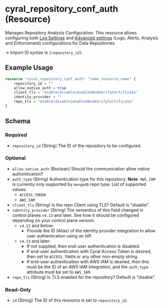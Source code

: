 # cyral_repository_conf_auth (Resource)

Manages Repository Analysis Configuration. This resource allows configuring both [Log Settings](https://cyral.com/docs/manage-repositories/repo-log-volume) and [Advanced settings](https://cyral.com/docs/manage-repositories/repo-advanced-settings) (Logs, Alerts, Analysis and Enforcement) configurations for Data Repositories.

-> Import ID syntax is `{repository_id}`.

## Example Usage

```terraform
resource "cyral_repository_conf_auth" "some_resource_name" {
    repository_id = ""
    allow_native_auth = true
    client_tls = "enable|disable|enabledAndVerifyCertificate"
    identity_provider = ""
    repo_tls = "enable|disable|enabledAndVerifyCertificate"
}
```

<!-- schema generated by tfplugindocs -->

## Schema

### Required

-   `repository_id` (String) The ID of the repository to be configured.

### Optional

-   `allow_native_auth` (Boolean) Should the communication allow native authentication?
-   `auth_type` (String) Authentication type for this repository. **Note**: `AWS_IAM` is currently only supported by `mongodb` repo type. List of supported values:
    -   `ACCESS_TOKEN`
    -   `AWS_IAM`
-   `client_tls` (String) Is the repo Client using TLS? Default is "disable".
-   `identity_provider` (String) The semantics of this field changed in control planes `v4.13` and later. See how it should be configured depending on your control plane version:
    -   `v4.12` and below:
        -   Provide the ID (Alias) of the identity provider integration to allow user authentication using an IdP.
    -   `v4.13` and later:
        -   If not supplied, then end-user authentication is disabled.
        -   If end-user authentication with Cyral Access Token is desired, then set to `ACCESS_TOKEN` or any other non-empty string.
        -   If end-user authentication with AWS IAM is desired, then this must be the ID of an AWS IAM integration, and the `auth_type` attribute must be set to `AWS_IAM`.
-   `repo_tls` (String) Is TLS enabled for the repository? Default is "disable".

### Read-Only

-   `id` (String) The ID of this resource is set to `repository_id`.
